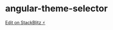 # angular-theme-selector

[Edit on StackBlitz ⚡️](https://stackblitz.com/edit/angular-theme-selector)